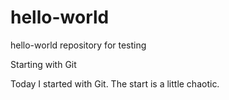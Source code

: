 # hello-world
hello-world repository for testing

Starting with Git

Today I started with Git. The start is a little chaotic.
